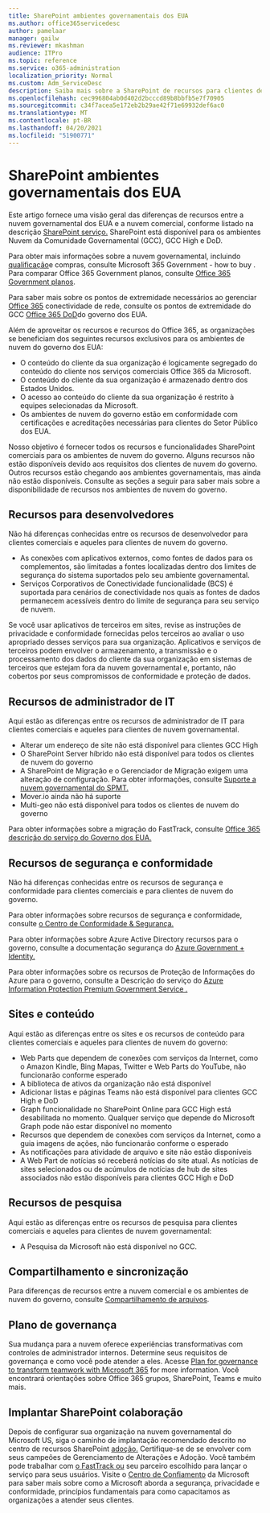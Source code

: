 ```yaml
---
title: SharePoint ambientes governamentais dos EUA
ms.author: office365servicedesc
author: pamelaar
manager: gailw
ms.reviewer: mkashman
audience: ITPro
ms.topic: reference
ms.service: o365-administration
localization_priority: Normal
ms.custom: Adm_ServiceDesc
description: Saiba mais sobre a SharePoint de recursos para clientes de nuvem do governo dos EUA.
ms.openlocfilehash: cec996804ab0d402d2bcccd89b8bbfb5e7f70905
ms.sourcegitcommit: c34f7acea5e172eb2b29ae42f71e69932def6ac0
ms.translationtype: MT
ms.contentlocale: pt-BR
ms.lasthandoff: 04/20/2021
ms.locfileid: "51900771"
---
```

# <a name="sharepoint-for-us-government-environments"></a>SharePoint ambientes governamentais dos EUA

Este artigo fornece uma visão geral das diferenças de recursos entre a nuvem governamental dos EUA e a nuvem comercial, conforme listado na descrição [SharePoint serviço.](../../sharepoint-online-service-description/sharepoint-online-service-description.md) SharePoint está disponível para os ambientes Nuvem da Comunidade Governamental (GCC), GCC High e DoD. 

Para obter mais informações sobre a nuvem governamental, incluindo [qualificação](./microsoft-365-government-how-to-buy.md)e compras, consulte Microsoft 365 Government - how to buy . Para comparar Office 365 Government planos, consulte [Office 365 Government planos](https://www.microsoft.com/microsoft-365/government/compare-office-365-government-plans?rtc=1#EligibilityRequirements).

Para saber mais sobre os pontos de extremidade necessários ao gerenciar [Office 365](/office365/enterprise/office-365-u-s-government-gcc-high-endpoints#sharepoint-online-and-onedrive-for-business) conectividade de rede, consulte os pontos de extremidade do GCC [Office 365 DoD](/office365/enterprise/office-365-u-s-government-dod-endpoints#sharepoint-online-and-onedrive-for-business)do governo dos EUA.

Além de aproveitar os recursos e recursos do Office 365, as organizações se beneficiam dos seguintes recursos exclusivos para os ambientes de nuvem do governo dos EUA:

-   O conteúdo do cliente da sua organização é logicamente segregado do conteúdo do cliente nos serviços comerciais Office 365 da Microsoft.
-   O conteúdo do cliente da sua organização é armazenado dentro dos Estados Unidos.
-   O acesso ao conteúdo do cliente da sua organização é restrito à equipes selecionadas da Microsoft.
-   Os ambientes de nuvem do governo estão em conformidade com certificações e acreditações necessárias para clientes do Setor Público dos EUA.

Nosso objetivo é fornecer todos os recursos e funcionalidades SharePoint comerciais para os ambientes de nuvem do governo. Alguns recursos não estão disponíveis devido aos requisitos dos clientes de nuvem do governo. Outros recursos estão chegando aos ambientes governamentais, mas ainda não estão disponíveis. Consulte as seções a seguir para saber mais sobre a disponibilidade de recursos nos ambientes de nuvem do governo.

## <a name="developer-features"></a>Recursos para desenvolvedores

Não há diferenças conhecidas entre os recursos de desenvolvedor para clientes comerciais e aqueles para clientes de nuvem do governo.

- As conexões com aplicativos externos, como fontes de dados para os complementos, são limitadas a fontes localizadas dentro dos limites de segurança do sistema suportados pelo seu ambiente governamental.
- Serviços Corporativos de Conectividade funcionalidade (BCS) é suportada para cenários de conectividade nos quais as fontes de dados permanecem acessíveis dentro do limite de segurança para seu serviço de nuvem.

Se você usar aplicativos de terceiros em sites, revise as instruções de privacidade e conformidade fornecidas pelos terceiros ao avaliar o uso apropriado desses serviços para sua organização. Aplicativos e serviços de terceiros podem envolver o armazenamento, a transmissão e o processamento dos dados do cliente da sua organização em sistemas de terceiros que estejam fora da nuvem governamental e, portanto, não cobertos por seus compromissos de conformidade e proteção de dados. 

## <a name="it-admin-features"></a>Recursos de administrador de IT

Aqui estão as diferenças entre os recursos de administrador de IT para clientes comerciais e aqueles para clientes de nuvem governamental.

- Alterar um endereço de site não está disponível para clientes GCC High
- O SharePoint Server híbrido não está disponível para todos os clientes de nuvem do governo
- A SharePoint de Migração e o Gerenciador de Migração exigem uma alteração de configuração. Para obter informações, consulte [Suporte a nuvem governamental do SPMT.](/sharepointmigration/spmt-install-issues#government-cloud-support)
- Mover.io ainda não há suporte
- Multi-geo não está disponível para todos os clientes de nuvem do governo

Para obter informações sobre a migração do FastTrack, consulte [Office 365 descrição do serviço do Governo dos EUA.](./office-365-us-government.md#data-migrations-performed-by-fasttrack)

## <a name="security-and-compliance-features"></a>Recursos de segurança e conformidade

Não há diferenças conhecidas entre os recursos de segurança e conformidade para clientes comerciais e para clientes de nuvem do governo.

Para obter informações sobre recursos de segurança e conformidade, consulte [o Centro de Conformidade & Segurança.](../office-365-securitycompliance-center.md)

Para obter informações sobre Azure Active Directory recursos para o governo, consulte a documentação segurança do [Azure Government + Identity.](/azure/azure-government/documentation-government-services-securityandidentity#azure-active-directory) 

Para obter informações sobre os recursos de Proteção de Informações do Azure para o governo, consulte a Descrição do serviço do [Azure Information Protection Premium Government Service .](/enterprise-mobility-security/solutions/ems-aip-premium-govt-service-description) 

## <a name="sites-and-content"></a>Sites e conteúdo

Aqui estão as diferenças entre os sites e os recursos de conteúdo para clientes comerciais e aqueles para clientes de nuvem do governo:

- Web Parts que dependem de conexões com serviços da Internet, como o Amazon Kindle, Bing Mapas, Twitter e Web Parts do YouTube, não funcionarão conforme esperado
- A biblioteca de ativos da organização não está disponível
- Adicionar listas e páginas Teams não está disponível para clientes GCC High e DoD
- Graph funcionalidade no SharePoint Online para GCC High está desabilitada no momento. Qualquer serviço que depende do Microsoft Graph pode não estar disponível no momento
- Recursos que dependem de conexões com serviços da Internet, como a guia imagens de ações, não funcionarão conforme o esperado
- As notificações para atividade de arquivo e site não estão disponíveis
- A Web Part de notícias só receberá notícias do site atual. As notícias de sites selecionados ou de acúmulos de notícias de hub de sites associados não estão disponíveis para clientes GCC High e DoD

## <a name="search-features"></a>Recursos de pesquisa

Aqui estão as diferenças entre os recursos de pesquisa para clientes comerciais e aqueles para clientes de nuvem governamental:

- A Pesquisa da Microsoft não está disponível no GCC.

## <a name="sharing-and-sync"></a>Compartilhamento e sincronização

Para diferenças de recursos entre a nuvem comercial e os ambientes de nuvem do governo, consulte [Compartilhamento de arquivos](./gcc-high-and-dod.md#file-sharing).

## <a name="plan-for-governance"></a>Plano de governança

Sua mudança para a nuvem oferece experiências transformativas com controles de administrador internos. Determine seus requisitos de governança e como você pode atender a eles. Acesse [Plan for governance to transform teamwork with Microsoft 365](https://resources.techcommunity.microsoft.com/teamwork-governance/) for more information. Você encontrará orientações sobre Office 365 grupos, SharePoint, Teams e muito mais.

## <a name="deploy-sharepoint-for-collaboration"></a>Implantar SharePoint colaboração

Depois de configurar sua organização na nuvem governamental do Microsoft US, siga o caminho de implantação recomendado descrito no centro de recursos SharePoint [adoção.](https://resources.techcommunity.microsoft.com/resources/SharePoint-adoption/) Certifique-se de se envolver com seus campeões de Gerenciamento de Alterações e Adoção.
Você também pode trabalhar com [o FastTrack ou](https://www.microsoft.com/fasttrack) seu parceiro escolhido para lançar o serviço para seus usuários.
Visite o [Centro de Confiamento](https://www.microsoft.com/trust-center) da Microsoft para saber mais sobre como a Microsoft aborda a segurança, privacidade e conformidade, princípios fundamentais para como capacitamos as organizações a atender seus clientes.
